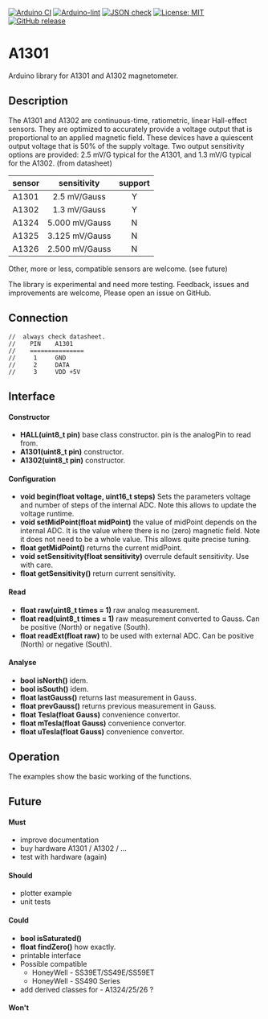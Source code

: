 
[![Arduino CI](https://github.com/RobTillaart/A1301/workflows/Arduino%20CI/badge.svg)](https://github.com/marketplace/actions/arduino_ci)
[![Arduino-lint](https://github.com/RobTillaart/A1301/actions/workflows/arduino-lint.yml/badge.svg)](https://github.com/RobTillaart/A1301/actions/workflows/arduino-lint.yml)
[![JSON check](https://github.com/RobTillaart/A1301/actions/workflows/jsoncheck.yml/badge.svg)](https://github.com/RobTillaart/A1301/actions/workflows/jsoncheck.yml)
[![License: MIT](https://img.shields.io/badge/license-MIT-green.svg)](https://github.com/RobTillaart/A1301/blob/master/LICENSE)
[![GitHub release](https://img.shields.io/github/release/RobTillaart/A1301.svg?maxAge=3600)](https://github.com/RobTillaart/A1301/releases)


# A1301

Arduino library for A1301 and A1302 magnetometer.


## Description

The A1301 and A1302 are continuous-time, ratiometric, linear
Hall-effect sensors. They are optimized to accurately provide
a voltage output that is proportional to an applied magnetic
field. These devices have a quiescent output voltage that is
50% of the supply voltage. Two output sensitivity options are
provided: 2.5 mV/G typical for the A1301, and 1.3 mV/G
typical for the A1302. (from datasheet)


|  sensor  |  sensitivity    |  support  |
|:---------|:---------------:|:---------:|
|  A1301   |  2.5   mV/Gauss |     Y     |
|  A1302   |  1.3   mV/Gauss |     Y     |
|  A1324   |  5.000 mV/Gauss |     N     |
|  A1325   |  3.125 mV/Gauss |     N     |
|  A1326   |  2.500 mV/Gauss |     N     |

Other, more or less, compatible sensors are welcome.
(see future)

The library is experimental and need more testing.
Feedback, issues and improvements are welcome, 
Please open an issue on GitHub.


## Connection

```
//  always check datasheet.
//    PIN    A1301
//    ===============
//     1     GND
//     2     DATA
//     3     VDD +5V
```


## Interface

#### Constructor

- **HALL(uint8_t pin)** base class constructor.
pin is the analogPin to read from.
- **A1301(uint8_t pin)** constructor.
- **A1302(uint8_t pin)** constructor.

#### Configuration

- **void begin(float voltage, uint16_t steps)**
Sets the parameters voltage and number of steps of the internal ADC.
Note this allows to update the voltage runtime.
- **void setMidPoint(float midPoint)** the value of midPoint depends on the internal ADC.
It is the value where there is no (zero) magnetic field.
Note it does not need to be a whole value. 
This allows quite precise tuning.
- **float getMidPoint()** returns the current midPoint.
- **void setSensitivity(float sensitivity)** overrule default sensitivity.
Use with care.
- **float getSensitivity()** return current sensitivity.


#### Read

- **float raw(uint8_t times = 1)** raw analog measurement.
- **float read(uint8_t times = 1)** raw measurement converted to Gauss.
Can be positive (North) or negative (South).
- **float readExt(float raw)** to be used with external ADC.
Can be positive (North) or negative (South).


#### Analyse

- **bool isNorth()** idem.
- **bool isSouth()** idem.
- **float lastGauss()** returns last measurement in Gauss.
- **float prevGauss()** returns previous measurement in Gauss.
- **float Tesla(float Gauss)** convenience convertor.
- **float mTesla(float Gauss)** convenience convertor.
- **float uTesla(float Gauss)** convenience convertor.


## Operation

The examples show the basic working of the functions.


## Future

#### Must
- improve documentation
- buy hardware A1301 / A1302 / ...
- test with hardware (again)

#### Should 
- plotter example
- unit tests

#### Could
- **bool isSaturated()**
- **float findZero()** how exactly.
- printable interface
- Possible compatible
  - HoneyWell - SS39ET/SS49E/SS59ET
  - HoneyWell - SS490 Series
- add derived classes for - A1324/25/26 ?

#### Won't

